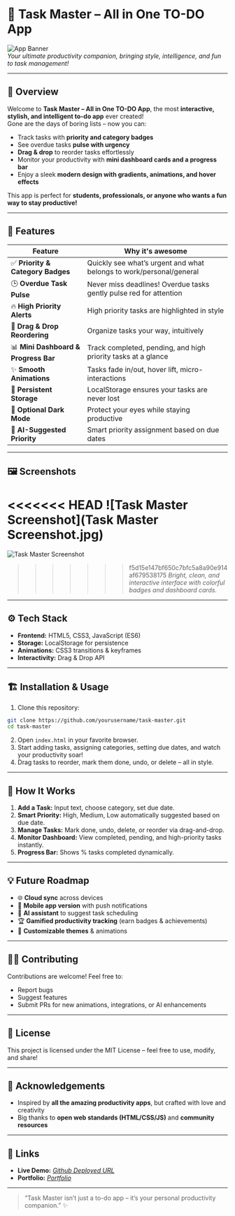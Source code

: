 
# 🚀 Task Master – All in One TO-DO App

![App Banner](https://img.shields.io/badge/Task%20Master-Ultimate%20ToDo%20App-blueviolet)  
*Your ultimate productivity companion, bringing style, intelligence, and fun to task management!*

---

## 🎯 Overview

Welcome to **Task Master – All in One TO-DO App**, the most **interactive, stylish, and intelligent to-do app** ever created!  
Gone are the days of boring lists – now you can:

- Track tasks with **priority and category badges**  
- See overdue tasks **pulse with urgency**  
- **Drag & drop** to reorder tasks effortlessly  
- Monitor your productivity with **mini dashboard cards and a progress bar**  
- Enjoy a sleek **modern design with gradients, animations, and hover effects**  

This app is perfect for **students, professionals, or anyone who wants a fun way to stay productive!**

---

## 🌟 Features

| Feature | Why it's awesome |
|---------|-----------------|
| ✅ **Priority & Category Badges** | Quickly see what’s urgent and what belongs to work/personal/general |
| 🕒 **Overdue Task Pulse** | Never miss deadlines! Overdue tasks gently pulse red for attention |
| 🔥 **High Priority Alerts** | High priority tasks are highlighted in style |
| 🎨 **Drag & Drop Reordering** | Organize tasks your way, intuitively |
| 📊 **Mini Dashboard & Progress Bar** | Track completed, pending, and high priority tasks at a glance |
| ✨ **Smooth Animations** | Tasks fade in/out, hover lift, micro-interactions |
| 💾 **Persistent Storage** | LocalStorage ensures your tasks are never lost |
| 🌙 **Optional Dark Mode** | Protect your eyes while staying productive |
| 🤖 **AI-Suggested Priority** | Smart priority assignment based on due dates |

---

## 🖼 Screenshots

<<<<<<< HEAD
![Task Master Screenshot](Task Master Screenshot.jpg)  
=======
![Task Master Screenshot]([https://via.placeholder.com/600x350?text=Task+Master+UI](https://github.com/Akshat394/Task-Master-All-in-One-TO-DO-App/blob/main/Task%20Master%20Screenshot.jpg))  
>>>>>>> f5d15e147bf650c7bfc5a8a90e914af679538175
*Bright, clean, and interactive interface with colorful badges and dashboard cards.*

---

## ⚙️ Tech Stack

- **Frontend:** HTML5, CSS3, JavaScript (ES6)  
- **Storage:** LocalStorage for persistence  
- **Animations:** CSS3 transitions & keyframes  
- **Interactivity:** Drag & Drop API  

---

## 🏗 Installation & Usage

1. Clone this repository:

```bash
git clone https://github.com/yourusername/task-master.git
cd task-master
````

2. Open `index.html` in your favorite browser.
3. Start adding tasks, assigning categories, setting due dates, and watch your productivity soar!
4. Drag tasks to reorder, mark them done, undo, or delete – all in style.

---

## 🚀 How It Works

1. **Add a Task:** Input text, choose category, set due date.
2. **Smart Priority:** High, Medium, Low automatically suggested based on due date.
3. **Manage Tasks:** Mark done, undo, delete, or reorder via drag-and-drop.
4. **Monitor Dashboard:** View completed, pending, and high-priority tasks instantly.
5. **Progress Bar:** Shows % tasks completed dynamically.

---

## 💡 Future Roadmap

* 🌐 **Cloud sync** across devices
* 📱 **Mobile app version** with push notifications
* 🤖 **AI assistant** to suggest task scheduling
* 🏆 **Gamified productivity tracking** (earn badges & achievements)
* 🌙 **Customizable themes** & animations

---

## 👨‍💻 Contributing

Contributions are welcome! Feel free to:

* Report bugs
* Suggest features
* Submit PRs for new animations, integrations, or AI enhancements

---

## 📄 License

This project is licensed under the MIT License – feel free to use, modify, and share!

---

## 🙌 Acknowledgements

* Inspired by **all the amazing productivity apps**, but crafted with love and creativity
* Big thanks to **open web standards (HTML/CSS/JS)** and **community resources**

---

## 🔗 Links

* **Live Demo:** *[Github Deployed URL](https://akshat394.github.io/Task-Master-All-in-One-TO-DO-App/)*
* **Portfolio:** *[Portfolio](https://ai-avatar-portfolio-six.vercel.app/)*

---

> “Task Master isn’t just a to-do app – it’s your personal productivity companion.” ✨


